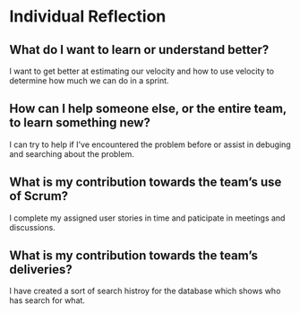 # Individual Reflection

## What do I want to learn or understand better?
I want to get better at estimating our velocity and how to use velocity to determine how much we can do in a sprint.

## How can I help someone else, or the entire team, to learn something new?
I can try to help if I've encountered the problem before or assist in debuging and searching about the problem.

## What is my contribution towards the team’s use of Scrum?
I complete my assigned user stories in time and paticipate in meetings and discussions.

## What is my contribution towards the team’s deliveries?
I have created a sort of search histroy for the database which shows who has search for what.
